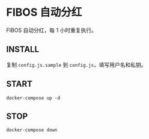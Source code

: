 # FIBOS 自动分红

FIBOS 自动分红，每 1 小时重复执行。

## INSTALL
复制 `config.js.sample` 到 `config.js`，填写用户名和私钥。

## START
```
docker-compose up -d
```

## STOP
```
docker-compose down
```
